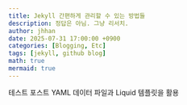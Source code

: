 ```yaml
---
title: Jekyll 간편하게 관리할 수 있는 방법들
description: 정답은 아님. 그냥 리서치. 
author: jhhan
date: 2025-07-31 17:00:00 +0900
categories: [Blogging, Etc]
tags: [jekyll, github blog]
math: true
mermaid: true
---
```


테스트 포스트
YAML 데이터 파일과 Liquid 템플릿을 활용